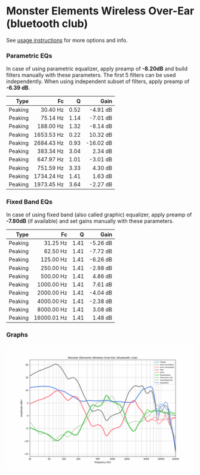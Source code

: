 # Monster Elements Wireless Over-Ear (bluetooth club)
See [usage instructions](https://github.com/jaakkopasanen/AutoEq#usage) for more options and info.

### Parametric EQs
In case of using parametric equalizer, apply preamp of **-8.20dB** and build filters manually
with these parameters. The first 5 filters can be used independently.
When using independent subset of filters, apply preamp of **-6.39 dB**.

| Type    | Fc         |    Q | Gain      |
|--------:|-----------:|-----:|----------:|
| Peaking | 30.40 Hz   | 0.52 | -4.91 dB  |
| Peaking | 75.14 Hz   | 1.14 | -7.01 dB  |
| Peaking | 188.00 Hz  | 1.32 | -8.14 dB  |
| Peaking | 1653.53 Hz | 0.22 | 10.32 dB  |
| Peaking | 2684.43 Hz | 0.93 | -16.02 dB |
| Peaking | 383.34 Hz  | 3.04 | 2.34 dB   |
| Peaking | 647.97 Hz  | 1.01 | -3.01 dB  |
| Peaking | 751.59 Hz  | 3.33 | 4.30 dB   |
| Peaking | 1734.24 Hz | 1.41 | 1.63 dB   |
| Peaking | 1973.45 Hz | 3.64 | -2.27 dB  |

### Fixed Band EQs
In case of using fixed band (also called graphic) equalizer, apply preamp of **-7.80dB**
(if available) and set gains manually with these parameters.

| Type    | Fc          |    Q | Gain     |
|--------:|------------:|-----:|---------:|
| Peaking | 31.25 Hz    | 1.41 | -5.26 dB |
| Peaking | 62.50 Hz    | 1.41 | -7.72 dB |
| Peaking | 125.00 Hz   | 1.41 | -6.26 dB |
| Peaking | 250.00 Hz   | 1.41 | -2.98 dB |
| Peaking | 500.00 Hz   | 1.41 | 4.86 dB  |
| Peaking | 1000.00 Hz  | 1.41 | 7.61 dB  |
| Peaking | 2000.00 Hz  | 1.41 | -4.04 dB |
| Peaking | 4000.00 Hz  | 1.41 | -2.38 dB |
| Peaking | 8000.00 Hz  | 1.41 | 3.08 dB  |
| Peaking | 16000.01 Hz | 1.41 | 1.48 dB  |

### Graphs
![](./Monster%20Elements%20Wireless%20Over-Ear%20(bluetooth%20club).png)
